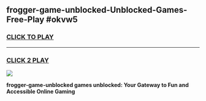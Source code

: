 
## frogger-game-unblocked-Unblocked-Games-Free-Play #okvw5
<h3>
<a href="https://us.freeplayer.one?title=frogger-game-unblocked&ref=9M">CLICK TO PLAY</a></h3>
<hr>

<h3>
<a href="https://us.freeplayer.one?title=frogger-game-unblocked&ref=9M">CLICK 2 PLAY</a>
  
</h3>

<a href="https://us.freeplayer.one?title=frogger-game-unblocked&ref=9M"><img src="https://clearcache.store/games.png"></a>


**frogger-game-unblocked games unblocked: Your Gateway to Fun and Accessible Online Gaming**
